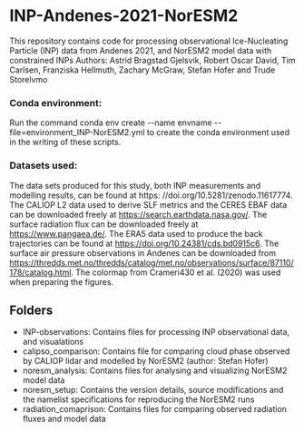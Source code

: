 # INP-Andenes-2021-NorESM2
This repository contains code for processing observational Ice-Nucleating Particle (INP) data from Andenes 2021, and NorESM2 model data with constrained INPs
Authors: Astrid Bragstad Gjelsvik, Robert Oscar David, Tim Carlsen, Franziska Hellmuth, Zachary McGraw, Stefan Hofer and Trude Storelvmo

### Conda environment:
Run the command
conda env create --name envname --file=environment_INP-NorESM2.yml
to create the conda environment used in the writing of these scripts. 

### Datasets used:
The data sets produced for this study, both INP measurements and modelling results, can be found at https:
//doi.org/10.5281/zenodo.11617774. The CALIOP L2 data used to derive SLF metrics and the CERES EBAF data can be downloaded freely
at https://search.earthdata.nasa.gov/. The surface radiation flux can be downloaded freely at https://www.pangaea.de/. The ERA5 data used to
produce the back trajectories can be found at https://doi.org/10.24381/cds.bd0915c6. The surface air pressure observations in Andenes can be
downloaded from https://thredds.met.no/thredds/catalog/met.no/observations/surface/87110/178/catalog.html. The colormap from Crameri430
et al. (2020) was used when preparing the figures.

## Folders
- INP-observations: Contains files for processing INP observational data, and visualations
- calipso_comparison: Contains file for comparing cloud phase observed by CALIOP lidar and modelled by NorESM2 (author: Stefan Hofer)
- noresm_analysis: Contains files for analysing and visualizing NorESM2 model data
- noresm_setup: Contains the version details, source modifications and the namelist specifications for reproducing the NorESM2 runs
- radiation_comaprison: Contains files for comparing observed radiation fluxes and model data

